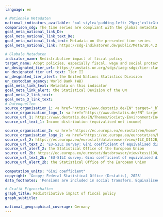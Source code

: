 ```yaml
---
language: en    

# Nationale Metadaten    
national_indicators_available: "<ul style='padding-left: 25px;'><li>Gini coefficient of equivalised disposable income before social transfers (pre-fiscal)</li> <li> Gini coefficient of equivalised disposable income (post-fiscal)</li> <li> Redistributive impact of fiscal policy</li></ul>"    
comparison_sdg: The time series are compliant with the global metadata.    
goal_meta_national_link_De: 
goal_meta_national_link_text_De: 
goal_meta_national_link_text: Metadata on the presented time series
goal_meta_national_link: https://sdg-indikatoren.de/public/Meta/10.4.2.pdf    

# Globale Metadaten    
indicator_name: Redistributive impact of fiscal policy    
target_name: Adopt policies, especially fiscal, wage and social protection policies, and progressively achieve greater equality    
un_designated_tier_url: https://unstats.un.org/sdgs/iaeg-sdgs/tier-classification/    
un_designated_tier_url_text: Tier II    
un_desgnated_tier_alert: the United Nations Statistics Division    
un_custodian_agency: World Bank (WB)    
goal_meta_link_text: Metadata on this indicator    
goal_meta_link_alert: the Statistical Devision of the UN    
goal_meta_2_link_text:     
goal_meta_3_link_text:         
# Datenquellen
source_organisation_1: <a href="https://www.destatis.de/EN" target="_blank"> Federal Statistical Office (Destatis) </a>
source_organisation_logo_1: <a href="https://www.destatis.de/EN" target="_blank"><img src="https://g205sdgs.github.io/sdg-indicators/public/OrgImgEn/destatis.png" alt="Logo destatis" style="height:60px; width:148px"/></a>
source_url_1: https://www.destatis.de/EN/Themes/Society-Environment/Income-Consumption-Living-Conditions/Living-Conditions-Risk-Poverty/Tables/income-distribution-mz-silc.html
source_url_text_1: Income distribution (equivalised net income)

source_organisation_2: <a href="https://ec.europa.eu/eurostat/en/home" target="_blank" onclick="return confirm_alert('the Statistical Office of the European Union','En');"> Statistical office of the European Union (Eurostat) </a>
source_organisation_logo_2: <a href="https://ec.europa.eu/eurostat/en/home" target="_blank" onclick="return confirm_alert('the Statistical Office of the European Union','En');"><img src="https://g205sdgs.github.io/sdg-indicators/public/OrgImgEn/eurostat.png" alt="Logo eurostat" style="height:60px; width:148px"/></a>
source_url_2: https://ec.europa.eu/eurostat/databrowser/view/ILC_DI12B/default/table?lang=en
source_url_text_2: 'EU-SILC survey: Gini coefficient of equivalised disposable income before social transfers (pensions included in social transfers) – Eurostat table [ilc_di12b]'
source_url_alert_2: the Statistical Office of the European Union
source_url_2b: https://ec.europa.eu/eurostat/databrowser/view/tessi190/default/table?lang=en
source_url_text_2b: 'EU-SILC survey: Gini coefficient of equivalised disposable income – Eurostat table [tessi190]'
source_url_alert_2b: the Statistical Office of the European Union
    
computation_units: "Gini coefficient"    
copyright: '&copy; Federal Statistical Office (Destatis), 2023'    
data_footnotes: 'Pensions are included in social transfers. Equivalised disposable income without  imputed income from owner-occupied housing.<br>• As of reference year 2020 there have been two types of results: first and final results. The results currently shown for 2020 to 2021 are final results, for 2022 first results. The "Leben in Europa" survey (German name of the European Union Statistics on Income and Living Conditions - EU-SILC), which was conducted separately in the past, was integrated as a subsample into the microcensus in 2020. Comparing the data of reference year 2020 with those of previous years is not possible (break in the time series) as the voluntary survey was changed over to a partly compulsory survey and the composition of the sample was changed.'    

# Grafik Eigenschaften    
graph_title: Redistributive impact of fiscal policy
graph_subtitle:     

national_geographical_coverage: Germany    
---
```


<span></span>